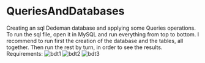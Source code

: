 # QueriesAndDatabases
Creating an sql Dedeman database and applying some Queries operations.
To run the sql file, open it in MySQL and run everything from top to bottom. I recommend to run first the creation of the database and the tables, all together. Then run the rest by turn, in order to see the results.
Requirements: 
![bdt1](https://github.com/user-attachments/assets/032be359-5942-4d0d-b2d4-c583939d4163)
![bdt2](https://github.com/user-attachments/assets/306927d6-1d13-42f6-beab-bc07b7403c8b)
![bdt3](https://github.com/user-attachments/assets/fbcc9c6a-b411-431b-9477-4e497042fff8)
